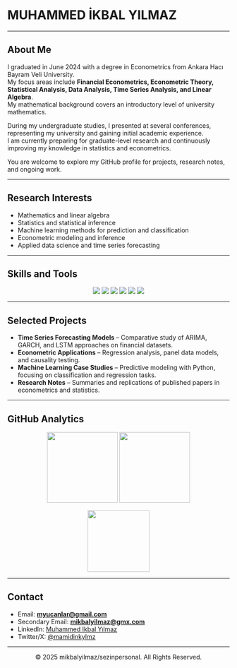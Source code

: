 # MUHAMMED İKBAL YILMAZ  

---

## About Me  
I graduated in June 2024 with a degree in Econometrics from Ankara Hacı Bayram Veli University.  
My focus areas include **Financial Econometrics, Econometric Theory, Statistical Analysis, Data Analysis, Time Series Analysis, and Linear Algebra**.  
My mathematical background covers an introductory level of university mathematics.  

During my undergraduate studies, I presented at several conferences, representing my university and gaining initial academic experience.  
I am currently preparing for graduate-level research and continuously improving my knowledge in statistics and econometrics.  

You are welcome to explore my GitHub profile for projects, research notes, and ongoing work. 

---

## Research Interests  

- Mathematics and linear algebra  
- Statistics and statistical inference  
- Machine learning methods for prediction and classification  
- Econometric modeling and inference  
- Applied data science and time series forecasting  

---

## Skills and Tools  

<p align="center">
  <img src="https://img.shields.io/badge/Python-3776AB?style=for-the-badge&logo=python&logoColor=white"/>
  <img src="https://img.shields.io/badge/R-276DC3?style=for-the-badge&logo=r&logoColor=white"/>
  <img src="https://img.shields.io/badge/Stata-1E90FF?style=for-the-badge"/>
  <img src="https://img.shields.io/badge/MATLAB-FF7F0E?style=for-the-badge&logo=mathworks&logoColor=white"/>
  <img src="https://img.shields.io/badge/Machine%20Learning-00599C?style=for-the-badge"/>
  <img src="https://img.shields.io/badge/Econometrics-228B22?style=for-the-badge"/>
</p>  

---

## Selected Projects  

- **Time Series Forecasting Models** – Comparative study of ARIMA, GARCH, and LSTM approaches on financial datasets.  
- **Econometric Applications** – Regression analysis, panel data models, and causality testing.  
- **Machine Learning Case Studies** – Predictive modeling with Python, focusing on classification and regression tasks.  
- **Research Notes** – Summaries and replications of published papers in econometrics and statistics.  

---

## GitHub Analytics  

<p align="center">
  <img src="https://github-readme-stats.vercel.app/api?username=mikbalyilmaz&show_icons=true&theme=graywhite" height="160"/>
  <img src="https://github-readme-streak-stats.herokuapp.com/?user=mikbalyilmaz&theme=graywhite" height="160"/>
</p>  

<p align="center">
  <img src="https://github-readme-stats.vercel.app/api/top-langs/?username=mikbalyilmaz&layout=compact&theme=graywhite" height="140"/>
</p>  

---

## Contact  

- Email: **myucanlar@gmail.com**  
- Secondary Email: **mikbalyilmaz@gmx.com**  
- LinkedIn: [Muhammed Ikbal Yılmaz](https://www.linkedin.com/in/muhammed-ikbal-yilmaz-36622a276)  
- Twitter/X: [@mamidinkylmz](https://x.com/mamidinkylmz)  

---

<p align="center">© 2025 mikbalyilmaz/sezinpersonal. All Rights Reserved.</p>
